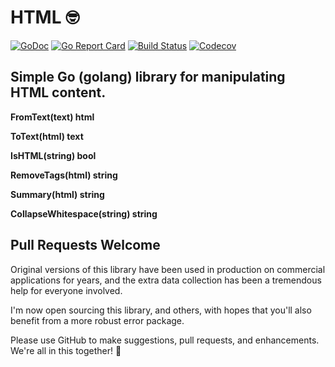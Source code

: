 # HTML 🤓

[![GoDoc](http://img.shields.io/badge/go-documentation-blue.svg?style=flat-square)](http://godoc.org/github.com/benpate/html)
[![Go Report Card](https://goreportcard.com/badge/github.com/benpate/html?style=flat-square)](https://goreportcard.com/report/github.com/benpate/html)
[![Build Status](http://img.shields.io/travis/benpate/html.svg?style=flat-square)](https://travis-ci.org/benpate/html)
[![Codecov](https://img.shields.io/codecov/c/github/benpate/html.svg?style=flat-square)](https://codecov.io/gh/benpate/html)

## Simple Go (golang) library for manipulating HTML content.  

**FromText(text) html**

**ToText(html) text**

**IsHTML(string) bool**

**RemoveTags(html) string**

**Summary(html) string**

**CollapseWhitespace(string) string**



## Pull Requests Welcome

Original versions of this library have been used in production on commercial applications for years, and the extra data collection has been a tremendous help for everyone involved.

I'm now open sourcing this library, and others, with hopes that you'll also benefit from a more robust error package.

Please use GitHub to make suggestions, pull requests, and enhancements.  We're all in this together! 🤪